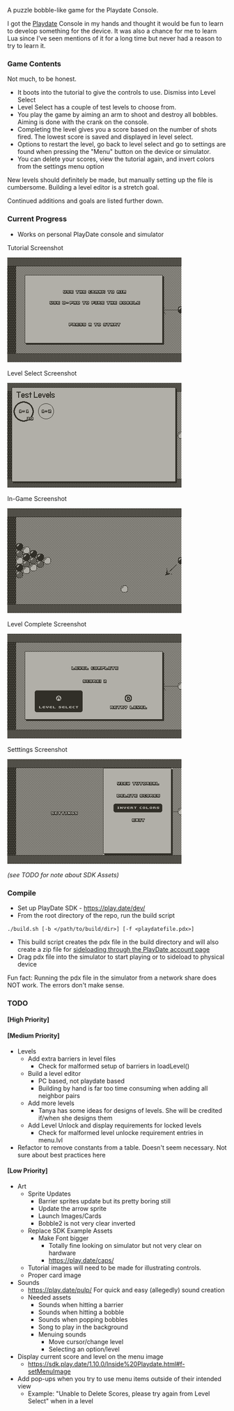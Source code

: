 A puzzle bobble-like game for the Playdate Console.

I got the [Playdate](https://play.date) Console in my hands and thought it would be fun to learn to develop something for the device. It was also a chance for me to learn Lua since I've seen mentions of it for a long time but never had a reason to try to learn it.

### Game Contents
Not much, to be honest.

- It boots into the tutorial to give the controls to use. Dismiss into Level Select
- Level Select has a couple of test levels to choose from.
- You play the game by aiming an arm to shoot and destroy all bobbles. Aiming is done with the crank on the console.
- Completing the level gives you a score based on the number of shots fired. The lowest score is saved and displayed in level select.
- Options to restart the level, go back to level select and go to settings are found when pressing the "Menu" button on the device or simulator.
- You can delete your scores, view the tutorial again, and invert colors from the settings menu option

New levels should definitely be made, but manually setting up the file is cumbersome. Building a level editor is a stretch goal.

Continued additions and goals are listed further down.

### Current Progress

- Works on personal PlayDate console and simulator

Tutorial Screenshot

<!--![5/12/2022 Tutorial Screenshot](resource/screenshots/playdate-20220512-152435.png)-->
<!--![5/14/2022 Tutorial Screenshot](resource/screenshots/playdate-20220514-011726.png)-->
![5/14/2022 Tutorial Screenshot](resource/screenshots/playdate-20220514-232028.png)

Level Select Screenshot 

<!--![5/3/2022 Menu Screenshot](resource/screenshots/playdate-20220503-015607.png)-->
<!--![5/4/2022 Menu Screenshot](resource/screenshots/playdate-20220504-014448.png)-->
![5/4/2022 Menu Screenshot](resource/screenshots/playdate-20220504-232925.png)

In-Game Screenshot
<!--![4/27/2022 Screenshot](resource/screenshots/playdate-20220427-233610.png)-->
<!--![4/28/2022 Screenshot](resource/screenshots/playdate-20220428-175705.png)-->
<!--![5/1/2022 In-Game Screenshot](resource/screenshots/playdate-20220501-222305.png)-->
![5/4/2022 In-Game Screenshot](resource/screenshots/playdate-20220504-012106.png)

Level Complete Screenshot

<!--![5/5/2022 Level Complete Screenshot](resource/screenshots/playdate-20220505-235113.png)-->
<!--![5/6/2022 Level Complete Screenshot](resource/screenshots/playdate-20220506-013302.png)-->
![5/6/2022 Level Complete Screenshot](resource/screenshots/playdate-20220506-145714.png)

Setttings Screenshot

<!--![5/14/2022 Settings Screenshot](resource/screenshots/playdate-20220514-103618.png)-->
<!--![5/14/2022 Settings Screenshot](resource/screenshots/playdate-20220514-123010.png)-->
![5/14/2022 Settigns Screenshot](resource/screenshots/playdate-20220514-133709.png)

*(see TODO for note about SDK Assets)*

### Compile
- Set up PlayDate SDK - https://play.date/dev/
- From the root directory of the repo, run the build script
```
./build.sh [-b </path/to/build/dir>] [-f <playdatefile.pdx>]
```
- This build script creates the pdx file in the build directory and will also create a zip file for [sideloading through the PlayDate account page](https://play.date/account/sideload/)
- Drag pdx file into the simulator to start playing or to sideload to physical device

Fun fact: Running the pdx file in the simulator from a network share does NOT work. The errors don't make sense.

### TODO

#### [High Priority]

#### [Medium Priority]
- Levels
  - Add extra barriers in level files
    - Check for malformed setup of barriers in loadLevel()
  - Build a level editor
    - PC based, not playdate based
    - Building by hand is far too time consuming when adding all neighbor pairs
  - Add more levels
    - Tanya has some ideas for designs of levels. She will be credited if/when she designs them
  - Add Level Unlock and display requirements for locked levels
    - Check for malformed level unlocke requirement entries in menu.lvl
- Refactor to remove constants from a table. Doesn't seem necessary. Not sure about best practices here

#### [Low Priority]
- Art
  - Sprite Updates
    - Barrier sprites update but its pretty boring still
    - Update the arrow sprite
    - Launch Images/Cards
    - Bobble2 is not very clear inverted
  - Replace SDK Example Assets
    - Make Font bigger
      - Totally fine looking on simulator but not very clear on hardware
      - https://play.date/caps/
  - Tutorial images will need to be made for illustrating controls. 
  - Proper card image
- Sounds
  - https://play.date/pulp/ For quick and easy (allegedly) sound creation
  - Needed assets
    - Sounds when hitting a barrier
    - Sounds when hitting a bobble
    - Sounds when popping bobbles
    - Song to play in the background
    - Menuing sounds
      - Move cursor/change level
      - Selecting an option/level
- Display current score and level on the menu image
  - https://sdk.play.date/1.10.0/Inside%20Playdate.html#f-setMenuImage
- Add pop-ups when you try to use menu items outside of their intended view
  - Example: "Unable to Delete Scores, please try again from Level Select" when in a level






